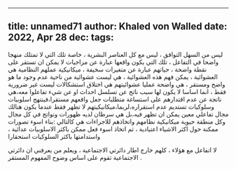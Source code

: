 
---
title: unnamed71
author: Khaled von Walled
date: 2022, Apr 28
dec:
tags:
---
ليس من السهل التوافق ، ليس مع كل العناصر البشرية ، خاصة تلك التي لا تمتلك منهجا واضحا في التفاعل ، تلك التي يكون واقعها عبارة عن مزاجيات لا يمكن ان تستقر على نقطة واضحة ، حياتهم عبارة عن متغيرات سخيفة ، ميكانيكية عملهم النظامية هي العشوائية ، يمكن فهم هذه العشوائية ، هي ليست عشوائية من ناحية عدم وجود ما هو واضح ومستقر ، هي واضحة عمليا عشوائيتهم هي اختلاق استشكالات لیست غیر ضرورية فقط ، انما اساسا لا يكون لها سبب ناتج عن تسلسل احداث او عن شيء تفاعلوا معه،هي ناتجة عن عدم اقتدارهم على استساغة متطلبات جعل واقعهم مستقرا،فينتهج اسلوبیات وسلوكيات تستديم عدم استقراره،لربما،ميكانيكيتهم لا تظهر فقط عندما يكون هنالك مجال تفاعلي معين يمكن ان تظهر فيه،بل هي سرطان لديه ظهورات ونواتج في كل مجال وكل منطقة حيوية
ميكانيكية نظامهم واتخاذهم للاجراءات هي كالتالي :بناء اسوء تصورات ممكنة حول اكثر الاشياء اعتيادية ، ثم اتخاذ اسوء فعل ممکن باكثر الاسلوبيات عدائية ، واستدامتها باكثر السلوكيات استحقارا

لا اتفاعل مع هؤلاء ، كلهم خارج اطار دائرتي الاجتماعية ، ويعلم من يعرفني ان دائرتي الاجتماعية تقوم على اساس وضوح المفهوم المستقر .

